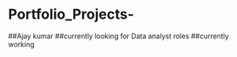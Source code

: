 # Portfolio_Projects-

##Ajay kumar 
##currently looking for Data analyst roles
##currently working 
